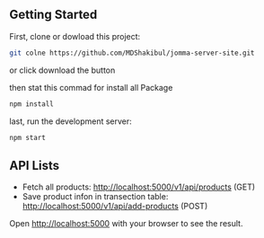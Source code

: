 ## Getting Started

First, clone or dowload this project:

```bash
git colne https://github.com/MDShakibul/jomma-server-site.git
```
or click download the button

then stat this commad for install all Package

```bash
npm install
```

last, run the development server:

```bash
npm start
```

## API Lists

- Fetch all products: [http://localhost:5000/v1/api/products](http://localhost:5000/v1/api/products) (GET)
- Save product infon in transection table: [http://localhost:5000/v1/api/add-products](http://localhost:5000/v1/api/add-products) (POST)

Open [http://localhost:5000](http://localhost:5000) with your browser to see the result.


